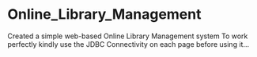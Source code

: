 # Online_Library_Management

Created a simple web-based Online Library Management system 
To work perfectly kindly use the JDBC Connectivity on each page before using it...
